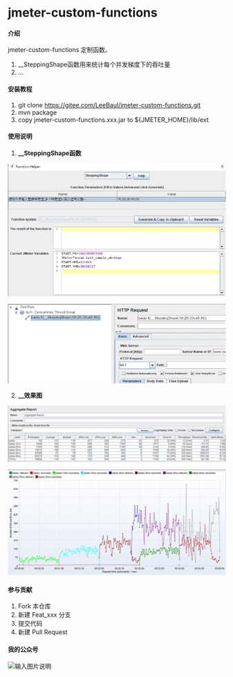 # jmeter-custom-functions

#### 介绍

jmeter-custom-functions 定制函数。
1. __SteppingShape函数用来统计每个并发梯度下的吞吐量
2. ...
#### 安装教程

1.  git clone https://gitee.com/LeeBaul/jmeter-custom-functions.git
2.  mvn package
3.  copy jmeter-custom-functions.xxx.jar to ${JMETER_HOME}/lib/ext

#### 使用说明

1.   **__SteppingShape函数** 

![输入图片说明](src/main/resources/images/image00.png)

![输入图片说明](src/main/resources/images/image01.png)

2.   **__效果图**

![输入图片说明](src/main/resources/images/image02.png)

![输入图片说明](src/main/resources/images/image03.png)


#### 参与贡献

1.  Fork 本仓库
2.  新建 Feat_xxx 分支
3.  提交代码
4.  新建 Pull Request


#### 我的公众号

![输入图片说明](src/main/resources/banner/image04.png)
